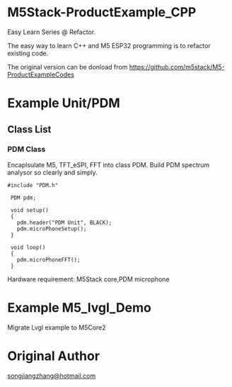 # M5Stack-ProductExample_CPP

  Easy Learn Series @ Refactor. 
  
  The easy way to learn  C++  and M5 ESP32 programming is to refactor existing code.
  
  The original version can be donload from https://github.com/m5stack/M5-ProductExampleCodes
# Example Unit/PDM  
## Class List

### PDM Class 

   Encaplsulate M5, TFT_eSPI, FFT into class PDM. Build PDM spectrum analysor so clearly and simply.
   ```
   #include "PDM.h"

    PDM pdm;

    void setup()
    {
      pdm.header("PDM Unit", BLACK);
      pdm.microPhoneSetup();
    }

    void loop()
    {
      pdm.microPhoneFFT();
    }
   ```
   Hardware requirement: M5Stack core,PDM microphone
# Example M5_lvgl_Demo  
  Migrate Lvgl example to M5Core2
# Original Author
    
  songjiangzhang@hotmail.com
  

